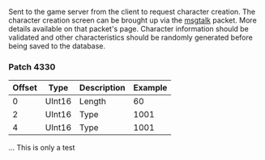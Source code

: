 Sent to the game server from the client to request character creation. The character creation screen can be brought up via the [msgtalk](msgtalk) packet. More details available on that packet's page. Character information should be validated and other characteristics should be randomly generated before being saved to the database.

### Patch 4330
| Offset | Type     | Description | Example |
|--------|----------|-------------|---------|
| 0      | UInt16   | Length      | 60      |
| 2      | UInt16   | Type        | 1001    |
| 4      | UInt16   | Type        | 1001    |

... This is only a test